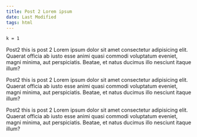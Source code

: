 ```yaml
---
title: Post 2 Lorem ipsum
date: Last Modified
tags: html
---
```

```bash
k = 1
```
Post2 this is post 2 Lorem ipsum dolor sit amet consectetur adipisicing elit. Quaerat officia ab iusto esse animi quasi
commodi voluptatum eveniet, magni minima, aut perspiciatis. Beatae, et natus ducimus illo nesciunt itaque illum?

Post2 this is post 2 Lorem ipsum dolor sit amet consectetur adipisicing elit. Quaerat officia ab iusto esse animi quasi
commodi voluptatum eveniet, magni minima, aut perspiciatis. Beatae, et natus ducimus illo nesciunt itaque illum?

Post2 this is post 2 Lorem ipsum dolor sit amet consectetur adipisicing elit. Quaerat officia ab iusto esse animi quasi
commodi voluptatum eveniet, magni minima, aut perspiciatis. Beatae, et natus ducimus illo nesciunt itaque illum?




